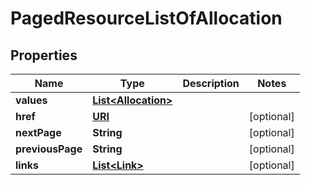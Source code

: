 

# PagedResourceListOfAllocation

## Properties

Name | Type | Description | Notes
------------ | ------------- | ------------- | -------------
**values** | [**List&lt;Allocation&gt;**](Allocation.md) |  | 
**href** | [**URI**](URI.md) |  |  [optional]
**nextPage** | **String** |  |  [optional]
**previousPage** | **String** |  |  [optional]
**links** | [**List&lt;Link&gt;**](Link.md) |  |  [optional]



